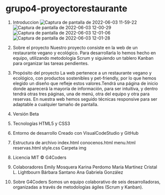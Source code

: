 # grupo4-proyectorestaurante
1. Introduccion
![Captura de pantalla de 2022-06-03 11-59-22](https://user-images.githubusercontent.com/106325332/171833503-a877b711-0573-45fe-9536-71bbb5c9a116.png)
![Captura de pantalla de 2022-06-03 12-00-29](https://user-images.githubusercontent.com/106325332/171833573-6693e194-9aa3-422f-bbdb-547e453a3691.png)
![Captura de pantalla de 2022-06-03 12-01-06](https://user-images.githubusercontent.com/106325332/171833587-417a198c-d8c0-4ec3-928a-0677a7848f42.png)
![Captura de pantalla de 2022-06-03 12-01-28](https://user-images.githubusercontent.com/106325332/171833600-9671e8f3-2f7c-4100-b400-2454b68f33e6.png)

2. Sobre el proyecto
Nuestro proyecto consiste en la web de un restaurante vegano y ecológico.  Para desarrollarla lo hemos hecho en equipo, utilizando metodología Scrum y siguiendo un tablero Kanban para 
organizar las tareas pendientes. 

3. Propósito del proyecto
La web pertenece a un restaurante vegano y ecológico, con productos sostenibles y pet-friendly, por lo que hemos elegido un diseño que
refleje estos valores.Tendrá una página de inicio donde aparecerá la mayoría de información, para ser intuitiva, y dentro tendrá otras tres páginas, una de
menú, otra del equipo y otra para reservas. En nuestra web hemos seguido técnicas responsive para ser adaptable a cualquier tamaño de pantalla.

4. Versión
Beta

5. Tecnologías
HTML5 y CSS3

6. Entorno de desarrollo
Creado con VisualCodeStudio y GitHub

7. Estructura de archivo
index.html
conocenos.html
menu.html
reservas.html
style.css
Carpeta img

8. Licencia
MIT © G4Coders

9. Colaboradores
Emily Mosquera
Karina Perdomo
María Martínez
Cristal L. Lightbourn
Bárbara Santano
Ana Gabriela González

10. Sobre G4Coders
Somos un equipo colaborativo de seis desarrolladoras, organizadas a través de metodologías ágiles (Scrum y Kanban).
